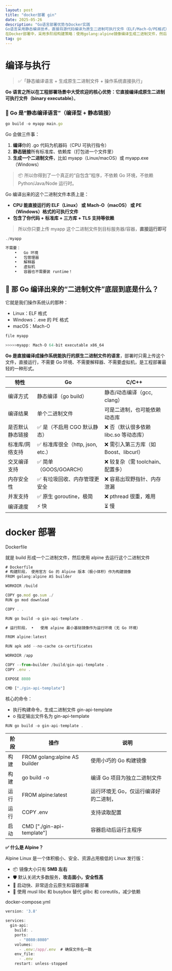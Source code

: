 ```yaml
---
layout: post
title: "docker部署 gin"
date: 2025-05-26
description: "Go语言部署优势与Docker实践
Go语言采用静态编译技术，直接将源代码编译为原生二进制可执行文件（ELF/Mach-O/PE格式），无需依赖运行时环境。通过go build命令生成的自包含二进制文件包含所有标准库和依赖，实现"一次编译，随处运行"的部署优势。相较于C/C++，Go具有更强的跨平台编译能力、更完善的标准库和更安全的并发模型。
在Docker部署中，采用多阶段构建策略：使用golang:alpine镜像编译生成二进制文件，然后以仅5MB的alpine基础镜像作为运行环境，最终镜像仅包含编译好的二进制文件和必要配置。这种方案结合了Go的编译优势与Alpine镜像的轻量特性，实现高效安全的容器化部署。"
tag: go
---   
```


# 编译与执行

> ✅「静态编译语言 + 生成原生二进制文件 + 操作系统直接执行」
> 

**Go 语言之所以在工程部署场景中大受欢迎的核心优势：它直接编译成原生二进制可执行文件（binary executable）**。

### **🔧 Go 是“静态编译语言”（编译型 + 静态链接）**

```jsx
go build -o myapp main.go
```

Go 会做三件事：

1. **编译**你的 .go 代码为机器码（CPU 可执行指令）
2. **静态链接**所有标准库、依赖库（打包进一个文件里）
3. **生成一个二进制文件**，比如 myapp（Linux/macOS）或 myapp.exe（Windows）

> 📦 所以你得到了一个真正的“自包含”程序，不依赖 Go 环境，不依赖 Python/Java/Node 运行时。
> 

Go 编译出来的这个二进制文件本质上是：

- **CPU 能直接运行的 ELF（Linux） 或 Mach-O（macOS） 或 PE（Windows）格式的可执行文件**
- **包含了你代码 + 标准库 + 三方库 + TLS 支持等依赖**

> 所以你只要上传 myapp 这个二进制文件到目标服务器/容器，**直接运行即可**
> 

```jsx
./myapp

不需要：
	•	Go 环境
	•	包管理器
	•	解释器
	•	虚拟机
	•	容器也不需要装 runtime！
```

## **🧠 那 Go 编译出来的“二进制文件”底层到底是什么？**

它就是我们操作系统认的那种：

- Linux：ELF 格式
- Windows：.exe 的 PE 格式
- macOS：Mach-O

```jsx
file myapp

>>>>>myapp: Mach-O 64-bit executable x86_64 
```

**Go 是直接编译成操作系统能执行的原生二进制文件的语言**，部署时只需上传这个文件，直接运行，不需要 Go 环境、不需要解释器、不需要虚拟机，是工程部署最轻的一种形式。

| **特性** | **Go** | **C/C++** |
| --- | --- | --- |
| 编译方式 | 静态编译（go build） | 静态/动态编译（gcc, clang） |
| 编译结果 | 单个二进制文件 | 可是二进制，也可能依赖动态库 |
| 是否默认静态链接 | ✅ 是（不启用 CGO 默认静态） | ❌ 否（默认很多依赖 libc.so 等动态库） |
| 标准库/网络支持 | ✅ 标准库很全（http, json, etc.） | ❌ 需引入第三方库（如 Boost、libcurl） |
| 交叉编译支持 | ✅ 简单（GOOS/GOARCH） | ❌ 较复杂（需 toolchain、配置多） |
| 内存安全性 | ✅ 有垃圾回收、内存管理更安全 | ❌ 容易出现野指针、内存泄漏 |
| 并发支持 | ✅ 原生 goroutine，极简 | ❌ pthread 很重，难用 |
| 编译速度 | ⚡ 快 | ⏳ 慢 |

# docker 部署

Dockerfile

就是 build 形成一个二进制文件，然后使用 alpine 去运行这个二进制文件

```jsx
# Dockerfile
# 构建阶段，	使用官方 Go 的 Alpine 版本（极小体积）作为构建镜像
FROM golang:alpine AS builder

WORKDIR /build

COPY go.mod go.sum ./
RUN go mod download

COPY . .

RUN go build -o gin-api-template .

# 运行阶段，	•	使用 alpine 最小基础镜像作为运行环境（无 Go 环境）

FROM alpine:latest

RUN apk add --no-cache ca-certificates

WORKDIR /app

COPY --from=builder /build/gin-api-template .
COPY .env .

EXPOSE 8080

CMD ["./gin-api-template"]
```

核心的命令：

- 执行构建命令，生成二进制文件 gin-api-template
- o 指定输出文件名为 gin-api-template

```jsx
RUN go build -o gin-api-template .
```

| **阶段** | **操作** | **说明** |
| --- | --- | --- |
| 构建 | FROM golang:alpine AS builder | 使用小巧的 Go 构建镜像 |
| 构建 | go build -o | 编译 Go 项目为独立二进制文件 |
| 运行 | FROM alpine:latest | 运行环境无 Go，仅运行编译好的二进制， |
| 运行 | COPY .env | 支持读取配置 |
| 启动 | CMD ["./gin-api-template"] | 容器启动后运行主程序 |

**✅ 什么是 Alpine？**

Alpine Linux 是一个体积极小、安全、资源占用极低的 Linux 发行版：

- 📦 镜像大小只有 **5MB 左右**
- 🛡️ 默认关闭大多数服务，**攻击面小，安全性高**
- 🚀 启动快、非常适合云原生和容器部署
- 🧊 使用 musl libc 和 busybox 替代 glibc 和 coreutils，减少依赖

docker-compose.yml

```jsx
version: '3.8'

services:
  gin-api:
    build: .
    ports:
      - "8080:8080"
    volumes:
      - .env:/app/.env  # 确保文件名一致
    env_file:
      - .env
    restart: unless-stopped
```